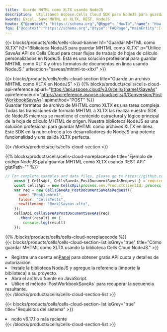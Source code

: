 ```yaml
---
title:  Guarde MHTML como XLTX usando NodeJS
description:  Utilizando Aspose.Cells Cloud SDK para NodeJS para guardar el archivo en formato MHTML como archivo en formato XLTX.
kwords: Excel, Save MHTML as XLTX, REST, NodeJS
howto: {"@context": "https://schema.org","@type": "HowTo","name": "How to save MHTML as XLTX using the Cells Cloud NodeJS library.","description": "How to save MHTML as XLTX using the Cells Cloud NodeJS library.","image": {"@type": "ImageObject"},"url": "/nodejs/saveas/mhtml-to-xltx/","step": [{ "@type": "HowToStep","name": "How to save MHTML as XLTX using the Cells Cloud NodeJS library. step 1", "image": {"@type": "ImageObject",},"url": "/nodejs/saveas/mhtml-to-xltx/","text": "Register an account at <a href='https://dashboard.aspose.cloud/'>Dashboard</a> to get free API quota & authorization details",},{ "@type": "HowToStep","name": "How to save MHTML as XLTX using the Cells Cloud NodeJS library. step 1", "image": {"@type": "ImageObject",},"url": "/nodejs/saveas/mhtml-to-xltx/","text": "Install NodeJS library and add the reference (import the library) to your project.",},{ "@type": "HowToStep","name": "How to save MHTML as XLTX using the Cells Cloud NodeJS library. step 1", "image": {"@type": "ImageObject",},"url": "/nodejs/saveas/mhtml-to-xltx/","text": "Open the source file in JavaScript.",},{ "@type": "HowToStep","name": "How to save MHTML as XLTX using the Cells Cloud NodeJS library. step 1", "image": {"@type": "ImageObject",},"url": "/nodejs/saveas/mhtml-to-xltx/","text": "Use the `PostWorkbookSaveAs` method to retrieve the resulting stream.",}, ],"supply": {"@type": "HowToSupply","name": "document"},"tool": [{"@type": "HowToTool","name": "Visual Studio, Visual Studio Code, WebStorm"},{"@type": "HowToTool","name": "Aspose Cells"}],"totalTime": "PT6M"}
fqa: {"@context":"https://schema.org","@type":"FAQPage","mainEntity":[{"@type":"Question","name":"Why save file as other formats file in C# using REST API?","acceptedAnswer":{"@type":"Answer","text":"Documents are encoded in many ways, and some files may be incompatible with the software you use. To open and read such files, just save them as appropriate file formats.<br/><ol><li>Install .NET SDK and add the reference (import the library) to your project.</li><li>Open the source file in C# using REST API.</li><li>Call the PostWorkbookSaveAsRequest() method, passing an output filename with required extension.</li><li>Get the result of save as a separate file.</li></ol>"}},{"@type":"Question","name":"What file formats can I save as with your C# library?","acceptedAnswer":{"@type":"Answer","text":"We support a variety of file formats for conversion using .NET library, including XLSX, Excel, xls , PDF, CSV, HTML, Markdown, XML, PNG, JPG, TIFF, Json, TXT and many more."}},{"@type":"Question","name":"What is the maximum allowed file size for conversion using this .NET library?","acceptedAnswer":{"@type":"Answer","text":"There are no file size limits for format conversions using .NET library."}}]}
---
```

{{< blocks/products/cells/cells-cloud-banner h1="Guardar MHTML como XLTX" h2="Biblioteca NodeJS para guardar MHTML como XLTX" p="Utilice SaveAs API de Cells Cloud para crear flujos de trabajo de hojas de cálculo personalizados en NodeJS. Esta es una solución profesional para guardar MHTML como XLTX y otros formatos de documentos en línea usando NodeJS." urlsection="saveas/mhtml-to-xltx/" >}}

{{< blocks/products/cells/cells-cloud-section title="Guarde un archivo MHTML como XLTX en NodeJS" >}}
{{% blocks/products/cells/cells-cloud-api-reference apiurl="https://api.aspose.cloud/v3.0/cells/{name}/SaveAs" apireferenceurl="https://apireference.aspose.cloud/cells/#/Conversion/PostWorkbookSaveAs" apimethod="POST" %}}
<br/>
Guardar formatos de archivo de MHTML como XLTX es una tarea compleja. Todas las transiciones de formato MHTML a XLTX las realiza nuestro SDK de NodeJS mientras se mantiene el contenido estructural y lógico principal de la hoja de cálculo MHTML de origen. Nuestra biblioteca NodeJS es una solución profesional para guardar MHTML como archivos XLTX en línea. Este SDK en la nube ofrece a los desarrolladores de NodeJS una potente funcionalidad y una salida XLTX perfecta.

{{< /blocks/products/cells/cells-cloud-section >}}

{{% blocks/products/cells/cells-cloud-noreplacecode title="Ejemplo de código NodeJS para guardar MHTML como XLTX usando REST API" gistPath="" %}}
  
```js
// For complete examples and data files, please go to https://github.com/aspose-cells-cloud/aspose-cells-cloud-node/
    const { CellsApi, CellsSaveAs_PostDocumentSaveAsRequest } = require("asposecellscloud");
    const cellsApi = new CellsApi(process.env.ProductClientId, process.env.ProductClientSecret);
    var req = new CellsSaveAs_PostDocumentSaveAsRequest({
      name: "Book1.mhtml",
      folder: "CellsTests",
      newfilename: "Book1Saveas.xltx",
    });
    cellsApi.cellsSaveAsPostDocumentSaveAs(req)
      .then((result) => {
        console.log(result)
    });
```
  
{{% /blocks/products/cells/cells-cloud-noreplacecode %}}
<br/>
{{< blocks/products/cells/cells-cloud-section-list isGrey="true" title="Cómo guardar MHTML como XLTX usando la biblioteca Cells Cloud NodeJS." >}}
<li> Registre una cuenta en<a href="https://dashboard.aspose.cloud/">Panel</a> para obtener gratis API cuota y detalles de autorización</li>
<li>Instale la biblioteca NodeJS y agregue la referencia (importe la biblioteca) a su proyecto.</li>
<li>Abra el archivo fuente en JavaScript.</li>
<li>Utilice el método `PostWorkbookSaveAs` para recuperar la secuencia resultante.</li>
{{< /blocks/products/cells/cells-cloud-section-list >}}

{{< blocks/products/cells/cells-cloud-section-list isGrey="true" title="Requisitos del sistema" >}}
<li>nodo v6.17.1 o más reciente</li>
{{< /blocks/products/cells/cells-cloud-section-list >}}
